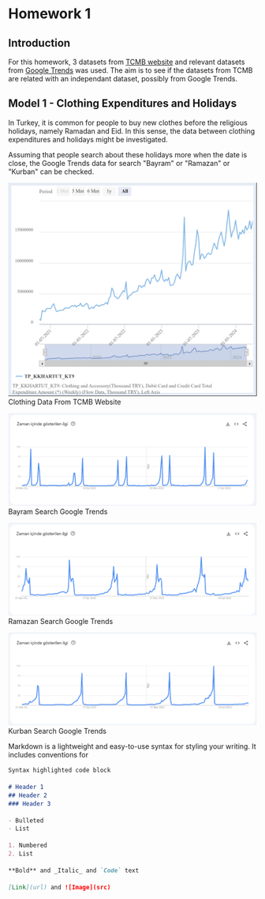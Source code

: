 # Homework 1

## Introduction

For this homework, 3 datasets from [TCMB website](https://evds2.tcmb.gov.tr/) and relevant datasets from [Google Trends](http://trends.google.com/) was used. The aim is to see if the datasets from TCMB are related with an independant dataset, possibly from Google Trends.

## Model 1 - Clothing Expenditures and Holidays

In Turkey, it is common for people to buy new clothes before the religious holidays, namely Ramadan and Eid. In this sense, the data between clothing expenditures and holidays might be investigated.

Assuming that people search about these holidays more when the date is close, the Google Trends data for search "Bayram" or "Ramazan" or "Kurban" can be checked.


![Clothing Data From TCMB Website](https://raw.githubusercontent.com/BU-IE-360/spring24-EmreCaganKanli/main/homework1/giyim%20data%20plot.jpeg)
Clothing Data From TCMB Website


![Bayram Search Google Trends](https://raw.githubusercontent.com/BU-IE-360/spring24-EmreCaganKanli/main/homework1/bayram%20google%20trend%20plot.png)
Bayram Search Google Trends


![Ramazan Search Google Trends](https://raw.githubusercontent.com/BU-IE-360/spring24-EmreCaganKanli/main/homework1/ramazan%20trend%20plot.png)
Ramazan Search Google Trends


![Kurban Search Google Trends](https://raw.githubusercontent.com/BU-IE-360/spring24-EmreCaganKanli/main/homework1/kurban%20trend%20plot.png)
Kurban Search Google Trends





Markdown is a lightweight and easy-to-use syntax for styling your writing. It includes conventions for

```markdown
Syntax highlighted code block

# Header 1
## Header 2
### Header 3

- Bulleted
- List

1. Numbered
2. List

**Bold** and _Italic_ and `Code` text

[Link](url) and ![Image](src)
```
